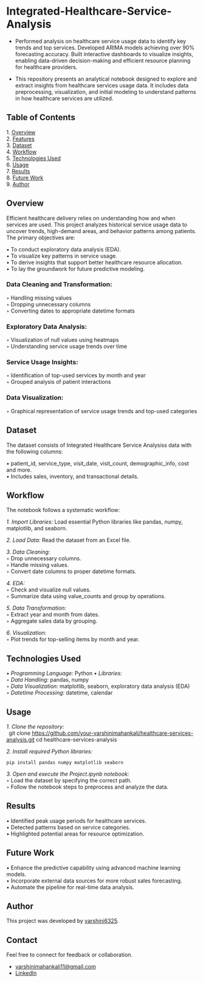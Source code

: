 # Integrated-Healthcare-Service-Analysis

* Performed analysis on healthcare service usage data to identify key trends and top services. Developed ARIMA models achieving over 90% forecasting accuracy. Built interactive dashboards to visualize insights, enabling data-driven decision-making and efficient resource planning for healthcare providers.

* This repository presents an analytical notebook designed to explore and extract insights from healthcare services usage data. It includes data preprocessing, visualization, and initial modeling to understand patterns in how healthcare services are utilized.


## Table of Contents

1.⁠ ⁠[Overview](#overview)             
2.⁠ ⁠[Features](#features)      
3.⁠ ⁠[Dataset](#dataset)    
4.⁠ ⁠[Workflow](#workflow)   
5.⁠ ⁠[Technologies Used](#technologies-used)   
6.⁠ ⁠[Usage](#usage)    
7.⁠ ⁠[Results](#results)    
8.⁠ ⁠[Future Work](#future-work)   
9.⁠ ⁠[Author](#author)

## Overview


Efficient healthcare delivery relies on understanding how and when services are used. This project analyzes historical service usage data to uncover trends, high-demand areas, and behavior patterns among patients. The primary objectives are:

•⁠ ⁠To conduct exploratory data analysis (EDA).   
•⁠ To visualize key patterns in service usage.   
•⁠ To derive insights that support better healthcare resource allocation.   
•⁠ To lay the groundwork for future predictive modeling.   
### Data Cleaning and Transformation:
◦ Handling missing values           
◦ Dropping unnecessary columns   
◦ Converting dates to appropriate datetime formats

### Exploratory Data Analysis:
◦ Visualization of null values using heatmaps   
◦ Understanding service usage trends over time

### Service Usage Insights:
◦ Identification of top-used services by month and year   
◦ Grouped analysis of patient interactions

### Data Visualization:
◦ Graphical representation of service usage trends and top-used categories


## Dataset
The dataset consists of Integrated Healthcare Service Analysiss data with the following columns:

•⁠  ⁠patient_id, service_type, visit_date, visit_count, demographic_info, cost and more.   
•⁠  ⁠Includes sales, inventory, and transactional details.
 
## Workflow
The notebook follows a systematic workflow:

*1. Import Libraries:* Load essential Python libraries like pandas, numpy, matplotlib, and seaborn.  

*2. Load Data:* Read the dataset from an Excel file.  

*3. Data Cleaning:*  
     ◦ Drop unnecessary columns.  
     ◦ Handle missing values.  
     ◦ Convert date columns to proper datetime formats.  
     
*4. EDA:*  
     ◦ Check and visualize null values.  
     ◦ Summarize data using value_counts and group by operations.
     
*5. Data Transformation:*  
     ◦ Extract year and month from dates.  
     ◦ Aggregate sales data by grouping.  
     
*6. Visualization:*   
     ◦ Plot trends for top-selling items by month and year.  
     
## Technologies Used
•⁠  ⁠*Programming Language:* Python
•⁠  ⁠*Libraries:*  
    ◦ *Data Handling:* pandas, numpy  
    ◦ *Data Visualization:* matplotlib, seaborn, exploratory data analysis (EDA)  
    ◦ *Datetime Processing:* datetime, calendar

## Usage  
*1. Clone the repository:*  
   ⁠  
git clone https://github.com/your-varshinimahankali/healthcare-services-analysis.git
cd healthcare-services-analysis
    ⁠ 

*2. Install required Python libraries:*  

    pip install pandas numpy matplotlib seaborn
    
*3. Open and execute the Project.ipynb notebook:*   
        ◦ Load the dataset by specifying the correct path.  
        ◦ Follow the notebook steps to preprocess and analyze the data.  

## Results
•⁠  ⁠Identified peak usage periods for healthcare services.   
•⁠  Detected patterns based on service categories.   
•⁠  Highlighted potential areas for resource optimization.
## Future Work
•⁠  ⁠Enhance the predictive capability using advanced machine learning models.   
•⁠  ⁠Incorporate external data sources for more robust sales forecasting.   
•⁠  ⁠Automate the pipeline for real-time data analysis.
## Author
This project was developed by [varshini6325](https://github.com/varshini6325).

## Contact
Feel free to connect for feedback or collaboration.  
 - varshinimahankali11@gmail.com
 - [LinkedIn](linkedin.com/in/sri-varshini-mahankali-24b60b273)
